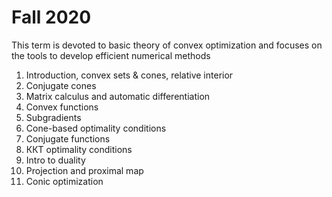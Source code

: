 # Fall 2020

This term is devoted to basic theory of convex optimization and focuses on the tools to develop efficient numerical methods 

1. Introduction, convex sets \& cones, relative interior
2. Conjugate cones
3. Matrix calculus and automatic differentiation
4. Convex functions
5. Subgradients
6. Cone-based optimality conditions
7. Conjugate functions
8. ККТ optimality conditions
9. Intro to duality
10. Projection and proximal map
11. Conic optimization




